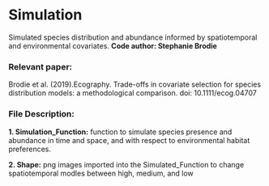 # Simulation
Simulated species distribution and abundance informed by spatiotemporal and environmental covariates.
**Code author: Stephanie Brodie**

### Relevant paper:
Brodie et al. (2019).Ecography. Trade-offs in covariate selection for species distribution models:
a methodological comparison. doi: 10.1111/ecog.04707

### File Description:
**1. Simulation_Function:** function to simulate species presence and abundance in time and space, and with respect to environmental habitat preferences.

**2. Shape:** png images imported into the Simulated_Function to change spatiotemporal modles between high, medium, and low
